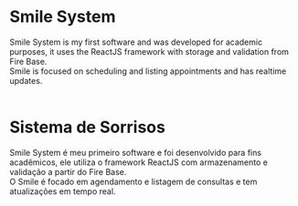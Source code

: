 # Smile System
Smile System is my first software and was developed for academic purposes, it uses the ReactJS framework with storage and validation from Fire Base. <br>
Smile is focused on scheduling and listing appointments and has realtime updates. <br><br>

# Sistema de Sorrisos
Smile System é meu primeiro software e foi desenvolvido para fins acadêmicos, ele utiliza o framework ReactJS com armazenamento e validação a partir do Fire Base. <br>
O Smile é focado em agendamento e listagem de consultas e tem atualizações em tempo real. 




